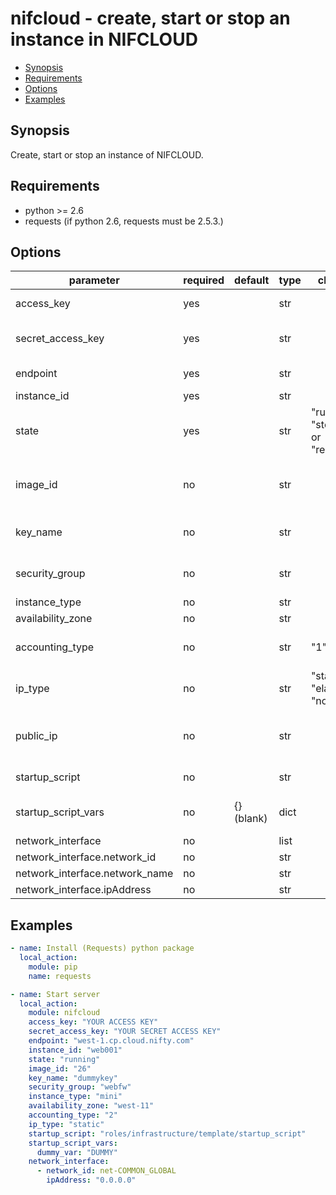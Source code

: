 # nifcloud - create, start or stop an instance in NIFCLOUD

* [Synopsis](#synopsis)
* [Requirements](#requirements)
* [Options](#options)
* [Examples](#examples)

## Synopsis

Create, start or stop an instance of NIFCLOUD.

## Requirements

* python >= 2.6
* requests (if python 2.6, requests must be 2.5.3.)

## Options

| parameter                      | required | default    | type | choices                             | comments                                         |
|------------------------------- |----------|------------|------|-------------------------------------|--------------------------------------------------|
| access_key                     | yes      |            | str  |                                     | NIFCLOUD API access key                          |
| secret_access_key              | yes      |            | str  |                                     | NIFCLOUD API secret access key                   |
| endpoint                       | yes      |            | str  |                                     | API endpoint of target region                    |
| instance_id                    | yes      |            | str  |                                     | Instacen ID                                      |
| state                          | yes      |            | str  | "running", "stopped" or "restarted" | Goal status                                      |
| image_id                       | no       |            | str  |                                     | Image ID (Number of image) (required for create) |
| key_name                       | no       |            | str  |                                     | SSH key name (required for create)               |
| security_group                 | no       |            | str  |                                     | Member of security group (= Firewall)            |
| instance_type                  | no       |            | str  |                                     | Instance type                                    |
| availability_zone              | no       |            | str  |                                     | Availability zone                                |
| accounting_type                | no       |            | str  | "1" or "2"                          | Accounting type. (1: monthly, 2: pay per use)    |
| ip_type                        | no       |            | str  | "static", "elastic" or "none"       | IP Address type.                                 |
| public_ip                      | no       |            | str  |                                     | Elastic public IP address. (required if ip_type = elastic) |
| startup_script                 | no       |            | str  |                                     | Startup script template file path                |
| startup_script_vars            | no       | {} (blank) | dict |                                     | Variables for startup script template            |
| network_interface              | no       |            | list |                                     | NetworkInterface                                 |
| network_interface.network_id   | no       |            | str  |                                     | NetworkId                                        |
| network_interface.network_name | no       |            | str  |                                     | NetworkName                                      |
| network_interface.ipAddress    | no       |            | str  |                                     | IpAddress                                        |

## Examples

```yaml
- name: Install (Requests) python package
  local_action:
    module: pip
    name: requests

- name: Start server
  local_action:
    module: nifcloud
    access_key: "YOUR ACCESS KEY"
    secret_access_key: "YOUR SECRET ACCESS KEY"
    endpoint: "west-1.cp.cloud.nifty.com"
    instance_id: "web001"
    state: "running"
    image_id: "26"
    key_name: "dummykey"
    security_group: "webfw"
    instance_type: "mini"
    availability_zone: "west-11"
    accounting_type: "2"
    ip_type: "static"
    startup_script: "roles/infrastructure/template/startup_script"
    startup_script_vars:
      dummy_var: "DUMMY"
    network_interface:
      - network_id: net-COMMON_GLOBAL
        ipAddress: "0.0.0.0"
```
